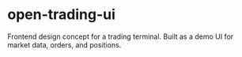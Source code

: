 # open-trading-ui
Frontend design concept for a trading terminal. Built as a demo UI for market data, orders, and positions.
